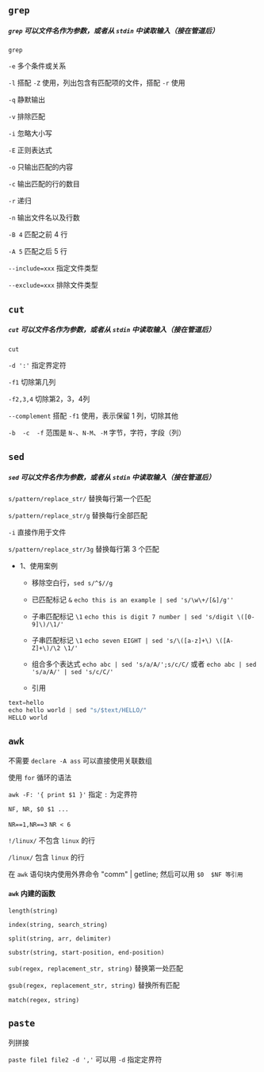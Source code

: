 ## `grep`

##### `grep` 可以文件名作为参数，或者从 `stdin` 中读取输入（接在管道后）

`grep`

`-e`  多个条件或关系

`-l`  搭配 `-Z` 使用，列出包含有匹配项的文件，搭配 `-r` 使用 

`-q` 静默输出
	
`-v` 排除匹配

`-i` 忽略大小写

`-E`	正则表达式

`-o`	只输出匹配的内容

`-c`	输出匹配的行的数目

`-r`	递归

`-n`	输出文件名以及行数

`-B 4`  匹配之前 4 行

`-A 5` 匹配之后 5 行

`--include=xxx` 指定文件类型
	
`--exclude=xxx` 排除文件类型

## `cut`

##### `cut` 可以文件名作为参数，或者从 `stdin` 中读取输入（接在管道后）

`cut`

`-d ':'`  指定界定符

`-f1` 切除第几列

`-f2,3,4`  切除第2，3，4列

`--complement` 搭配 `-f1` 使用，表示保留 1 列，切除其他

`-b  -c  -f`  范围是 `N-`、`N-M`、`-M` 字节，字符，字段（列）

## `sed`

##### `sed` 可以文件名作为参数，或者从 `stdin` 中读取输入（接在管道后）

`s/pattern/replace_str/`	替换每行第一个匹配

`s/pattern/replace_str/g`  替换每行全部匹配

`-i`  直接作用于文件

`s/pattern/replace_str/3g`  替换每行第 3 个匹配

 - 1、使用案例
 
 	- 移除空白行，`sed s/^$//g`
 	
 	- 已匹配标记 `&`  `echo this is an example | sed 's/\w\+/[&]/g''` 
 	
 	- 子串匹配标记 `\1`  `echo this is digit 7 number | sed 's/digit \([0-9]\)/\1/'`
 	
 	- 子串匹配标记 `\1`  `echo seven EIGHT | sed 's/\([a-z]+\) \([A-Z]+\)/\2 \1/'`

 	- 组合多个表达式  `echo abc | sed 's/a/A/';s/c/C/`  或者 `echo abc | sed 's/a/A/' | sed 's/c/C/'`
 	
 	- 引用 
 	
 ~~~C
 text=hello
 echo hello world | sed "s/$text/HELLO/"
 HELLO world
 ~~~
 
## `awk`

不需要 `declare -A ass` 可以直接使用关联数组

使用 `for` 循环的语法

`awk -F: '{ print $1 }'` 指定 `:` 为定界符

`NF, NR, $0 $1 ...`

`NR==1,NR==3`  `NR < 6`

`!/linux/`	不包含 `linux` 的行

`/linux/` 包含 `linux` 的行

在 `awk` 语句块内使用外界命令 "comm" | getline; 然后可以用 `$0  $NF 等引用`

#### `awk` 内建的函数

`length(string)`

`index(string, search_string)`

`split(string, arr, delimiter)`

`substr(string, start-position, end-position)`

`sub(regex, replacement_str, string)`  替换第一处匹配

`gsub(regex, replacement_str, string)`  替换所有匹配

`match(regex, string)` 


## `paste`

列拼接

`paste file1 file2 -d ','` 可以用 `-d` 指定定界符

